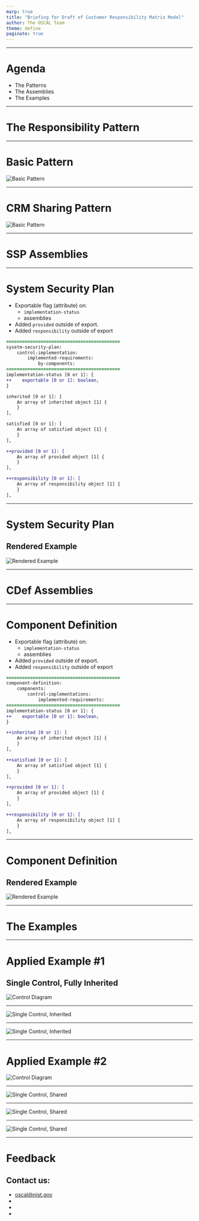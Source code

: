 ```yaml
---
marp: true
title: "Briefing for Draft of Customer Responsibility Matrix Model"
author: The OSCAL Team
theme: define
paginate: true
---
```


<!-- _paginate: skip -->
<!-- _class: intro -->

---

# Agenda

- The Patterns
- The Assemblies
- The Examples


---

<!-- _paginate: skip -->
<!-- _class: topic -->

# The Responsibility Pattern

---

# Basic Pattern

![Basic Pattern](../media/diagrams/Pattern.drawio.svg)

---

# CRM Sharing Pattern

![Basic Pattern](../media/diagrams/Pattern-CRM.drawio.svg)


---

<!-- _paginate: skip -->
<!-- _class: topic -->

# SSP Assemblies

---

<!-- _class: code reference -->

# System Security Plan

- Exportable flag (attribute) on:
    - `implementation-status`
    - assemblies
- Added `provided` outside of export.
- Added `responsibility` outside of export


```diff
===========================================
sysetm-security-plan:
    control-implementation:
        implemented-requirements:
            by-components:
===========================================
implementation-status [0 or 1]: {
++    exportable [0 or 1]: boolean,
}

inherited [0 or 1]: [
    An array of inherited object [1] {
    }
],

satisfied [0 or 1]: [
    An array of satisfied object [1] {
    }
],

++provided [0 or 1]: [
    An array of provided object [1] {
    }
],

++responsibility [0 or 1]: [
    An array of responsibility object [1] {
    }
],
```

---

# System Security Plan
<!-- _class: figure -->

## Rendered Example

![Rendered Example](https://github.com/usnistgov/OSCAL-DEFINE/assets/107055718/9a079aa7-1094-4aac-ae35-15275fbd8e93)

---

<!-- _paginate: skip -->
<!-- _class: topic -->

# CDef Assemblies

---

<!-- _class: code reference -->

# Component Definition

- Exportable flag (attribute) on:
    - `implementation-status`
    - assemblies
- Added `provided` outside of export.
- Added `responsibility` outside of export


```diff
===========================================
component-definition:
    components:
        control-implementations:
            implemented-requirements:
===========================================
implementation-status [0 or 1]: {
++    exportable [0 or 1]: boolean,
}

++inherited [0 or 1]: [
    An array of inherited object [1] {
    }
],

++satisfied [0 or 1]: [
    An array of satisfied object [1] {
    }
],

++provided [0 or 1]: [
    An array of provided object [1] {
    }
],

++responsibility [0 or 1]: [
    An array of responsibility object [1] {
    }
],
```

---

# Component Definition

<!-- _class: figure -->

## Rendered Example

![Rendered Example](https://github.com/usnistgov/OSCAL-DEFINE/assets/107055718/b2fb84d4-5804-48b7-9e42-42e45e0909de)

---

<!-- _paginate: skip -->
<!-- _class: topic -->

# The Examples

---

# Applied Example #1

## Single Control, Fully Inherited

![Control Diagram](https://user-images.githubusercontent.com/107055718/180248607-347b9a65-bafc-4e1e-b40e-deeec382978e.png)

---

<!-- _class: full-screen -->

![Single Control, Inherited](../media/diagrams/CRM-Exports-Single-CSP.drawio.svg)

---

<!-- _class: full-screen -->

![Single Control, Inherited](../media/diagrams/CRM-Exports-Single-Cust.drawio.svg)

---

# Applied Example #2

![Control Diagram](https://user-images.githubusercontent.com/107055718/180248643-48d6d5a4-88e5-44d1-af3b-77b64ce0102d.png)

---

<!-- _class: full-screen -->

![Single Control, Shared](../media/diagrams/CRM-Exports-Shared-CSP.drawio.svg)

---

<!-- _class: full-screen -->

![Single Control, Shared](../media/diagrams/CRM-Exports-Shared-MSP.drawio.svg)

---

<!-- _class: full-screen -->

![Single Control, Shared](../media/diagrams/CRM-Exports-Shared-Cust.drawio.svg)


---

# Feedback

## Contact us:

- oscal@nist.gov
- 
- 
- 


